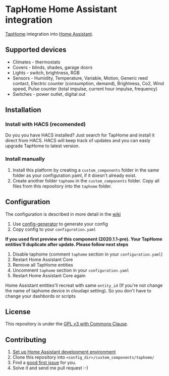 # TapHome Home Assistant integration

[TapHome](https://taphome.com/CZ/home) integration into [Home Assistant](https://www.home-assistant.io).

## Supported devices
- Climates - thermostats
- Covers - blinds, shades, garage doors
- Lights - switch, brightness, RGB
- Sensors - Humidity, Temperature, Variable, Motion, Generic reed contact, Electric counter (consumption, demand), Brightness, Co2, Wind speed, Pulse counter (total impulse, current hour impulse, frequency)
- Switches - power outlet, digital out

## Installation

### Install with HACS (recomended)
Do you you have HACS installed? Just search for TapHome and install it direct from HACS. HACS will keep track of updates and you can easly upgrade TapHome to latest version.

### Install manually

1. Install this platform by creating a `custom_components` folder in the same folder as your configuration.yaml, if it doesn't already exist.
1. Create another folder `taphome` in the `custom_components` folder. Copy all files from this repository into the `taphome` folder.

## Configuration
The configuration is described in more detail in the [wiki](https://github.com/martindybal/taphome-homeassistant/wiki/Configuration)

1. Use [config-generator](https://www.dybal.it/taphome-homeassistant/config-generator/) to generate your config
1. Copy config to your `configuration.yaml`

**If you used first preview of this component (2020.1.1-pre). Your TapHome entities'll duplicate after update. Please follow next steps**
1. Disable taphome (comment `taphome` section in your `configuration.yaml`)
1. Restart Home Assistant Core
1. Remove all TapHome entities
1. Uncomment `taphome` section in your `configuration.yaml`
1. Restart Home Assistant Core again

Home Assistant entities'll recreat with same `entity_id` (If you're not change the name of taphome device in cloudapi setting). So you don't have to change your dashbords or scripts


## License
This repository is under the [GPL v3 with Commons Clause](https://github.com/martindybal/taphome-homeassistant/blob/main/LICENSE.md).

## Contributing
1. [Set up Home Assistant development environment](https://developers.home-assistant.io/docs/development_environment)
1. Clone this repository into `<config_dir>/custom_components/taphome/`
1. Find a [good first issue](https://github.com/martindybal/taphome-homeassistant/issues?q=is%3Aissue+is%3Aopen+label%3A"good+first+issue") for you.
1. Solve it and send me pull request :-)
